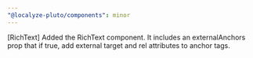 ```yaml
---
"@localyze-pluto/components": minor
---
```


[RichText] Added the RichText component. It includes an externalAnchors prop that if true, add external target and rel attributes to anchor tags.
